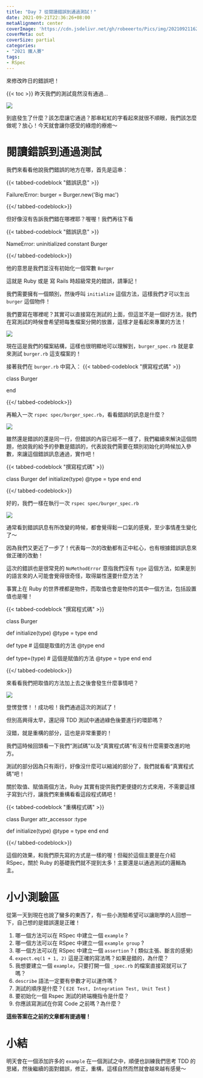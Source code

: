 ```yaml
---
title: "Day 7 從閱讀錯誤到通過測試！"
date: 2021-09-21T22:36:26+08:00
metaAlignment: center
coverImage: 'https://cdn.jsdelivr.net/gh/robeeerto/Pics/img/202109211620030.png' 
coverMeta: out
coverSize: partial
categories:
- "2021 鐵人賽"
tags:
- RSpec
---
```


來修改昨日的錯誤吧！
<!--more-->
{{< toc >}}
昨天我們的測試竟然沒有通過...

![](https://cdn.jsdelivr.net/gh/robeeerto/Pics/img/202109212238767.png)


到底發生了什麼？該怎麼讓它通過？那串紅紅的字看起來就很不順眼，我們該怎麼做呢？放心！今天就會讓你感受的綠燈的療癒～

# 閱讀錯誤到通過測試

我們來看看他說我們錯誤的地方在哪，首先是這串：

{{< tabbed-codeblock "錯誤訊息" >}}
<!-- tab ruby -->
Failure/Error: burger = Burger.new('Big mac')
<!-- endtab -->
{{</ tabbed-codeblock>}}

但好像沒有告訴我們錯在哪裡耶？喔喔！我們再往下看

{{< tabbed-codeblock "錯誤訊息" >}}
<!-- tab ruby -->
NameError:
  uninitialized constant Burger
<!-- endtab -->
{{</ tabbed-codeblock>}}

他的意思是我們並沒有初始化一個常數 `Burger`

這就是 Ruby 或是 寫 Rails 時超級常見的錯誤，請筆記！ 

我們需要擁有一個類別，然後呼叫 `initialize` 這個方法，這樣我們才可以生出 `burger` 這個物件！

我們要寫在哪裡呢？其實可以直接寫在測試的上面，但這並不是一個好方法，我們在寫測試的時候會希望把每隻檔案分開的放置，這樣才是看起來專業的方法！

![](https://cdn.jsdelivr.net/gh/robeeerto/Pics/img/202109212240269.png)

現在這是我們的檔案結構，這樣也很明顯地可以理解到，`burger_spec.rb` 就是拿來測試 `burger.rb` 這支檔案的！

接著我們在 `burger.rb` 中寫入：
{{< tabbed-codeblock "撰寫程式碼" >}}
<!-- tab ruby -->
class Burger

end
<!-- endtab -->
{{</ tabbed-codeblock>}}

再輸入一次 `rspec spec/burger_spec.rb`，看看錯誤的訊息是什麼？

![](https://cdn.jsdelivr.net/gh/robeeerto/Pics/img/202109212240984.png)

雖然還是錯誤的還是同一行，但錯誤的內容已經不一樣了，我們繼續來解決這個問題，他說我的給予的參數是錯誤的，代表說我們需要在類別初始化的時候加入參數，來讓這個錯誤訊息通過，實作吧！

{{< tabbed-codeblock "撰寫程式碼" >}}
<!-- tab ruby -->
class Burger 
  def initialize(type)
    @type = type
  end
end
<!-- endtab -->
{{</ tabbed-codeblock>}}

好的，我們一樣在執行一次 `rspec spec/burger_spec.rb`

![](https://cdn.jsdelivr.net/gh/robeeerto/Pics/img/202109212241107.png)

通常看到錯誤訊息有所改變的時候，都會覺得鬆一口氣的感覺，至少事情產生變化了～ 

因為我們又更近了一步了！代表每一次的改動都有正中紅心，也有根據錯誤訊息來做正確的改動！

這次的錯誤也是很常見的 `NoMethodError` 意指我們沒有 `type`  這個方法，如果是別的語言來的人可能會覺得很奇怪，取得屬性還要什麼方法？

事實上在 Ruby 的世界裡都是物件，而取值也會是物件的其中一個方法，包括設置值也是喔！

{{< tabbed-codeblock "撰寫程式碼" >}}
<!-- tab ruby -->
class Burger 

  def initialize(type)
    @type = type
  end
  
  def type # 這個是取值的方法
    @type
  end
  
  def type=(type) # 這個是賦值的方法
    @type = type
  end
end
<!-- endtab -->
{{</ tabbed-codeblock>}}

來看看我們把取值的方法加上去之後會發生什麼事情吧？

![](https://cdn.jsdelivr.net/gh/robeeerto/Pics/img/202109212242334.png)

登愣登愣！！成功啦！我們通過這次的測試了！

但別高興得太早，還記得 TDD 測試中通過綠色後要進行的環節嗎？

沒錯，就是重構的部分，這也是非常重要的！

我們這時候回頭看一下我們“測試碼”以及“真實程式碼”有沒有什麼需要改進的地方。

測試的部分因為只有兩行，好像沒什麼可以縮減的部分了，我們就看看“真實程式碼”吧！

關於取值、賦值兩個方法，Ruby 其實有提供我們更便捷的方式來用，不需要這樣子寫到六行，讓我們來重構看看這段程式碼吧！

{{< tabbed-codeblock "重構程式碼" >}}
<!-- tab ruby -->
class Burger 
  attr_accessor :type
  
  def initialize(type)
    @type = type
  end
end
<!-- endtab -->
{{</ tabbed-codeblock>}}

這個的效果，和我們原先寫的方式是一樣的喔！但礙於這個主要是在介紹 RSpec，關於 Ruby 的基礎我們就不提到太多！主要還是以通過測試的邏輯為主。

# 小小測驗區

從第一天到現在也說了蠻多的東西了，有一些小測驗希望可以讓剛學的人回想一下，自己想的是錯誤還是正確！

1. 哪一個方法可以在 RSpec 中建立一個 `example` ?
2. 哪一個方法可以在 RSpec 中建立一個 `example group` ?
3. 哪一個方法可以在 RSpec 中建立一個 `assertion` ? ( 類似主張、斷言的感覺)
4. `expect.eq(1 + 1, 2)` 這是正確的寫法嗎？如果是錯的，為什麼？
5. 我想要建立一個 `example`，只要打開一個 `_spec.rb` 的檔案直接寫就可以了嗎？
6. `describe` 語法一定要有參數才可以運作嗎？
7. 測試的順序是什麼？( `E2E Test, Integration Test, Unit Test` )
8. 要初始化一個 Rspec 測試的終端機指令是什麼？
9. 你應該寫測試在你寫 Code 之前嗎？為什麼？

**這些答案在之前的文章都有提過喔！**

# 小結

明天會在一個添加許多的 `example` 在一個測試之中，順便也訓練我們思考 TDD 的思緒，然後繼續的面對錯誤，修正，重構，這樣自然而然就會越來越有感覺～






